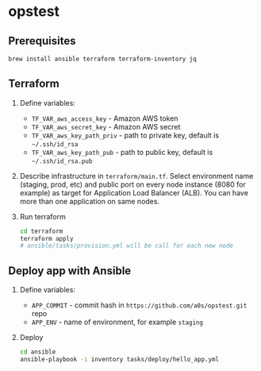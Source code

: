 # opstest

## Prerequisites

```bash
brew install ansible terraform terraform-inventory jq
```

## Terraform

1) Define variables:

    * `TF_VAR_aws_access_key` - Amazon AWS token 
    * `TF_VAR_aws_secret_key` - Amazon AWS secret 
    * `TF_VAR_aws_key_path_priv` - path to private key, default is `~/.ssh/id_rsa`
    * `TF_VAR_aws_key_path_pub` - path to public key, default is `~/.ssh/id_rsa.pub`

2) Describe infrastructure in `terraform/main.tf`. Select environment name (staging, prod, etc) and 
public port on every node instance (8080 for example) as target for Application Load Balancer (ALB).
You can have more than one application on same nodes.

3) Run terraform

    ```bash
    cd terraform
    terraform apply
    # ansible/tasks/provision.yml will be call for each new node
    ```
    
## Deploy app with Ansible

1) Define variables:
    
    * `APP_COMMIT` - commit hash in `https://github.com/a0s/opstest.git` repo
    * `APP_ENV` - name of environment, for example `staging`
    
2) Deploy

    ```bash
    cd ansible
    ansible-playbook -i inventory tasks/deploy/hello_app.yml
    ```

